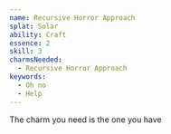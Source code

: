 ```yaml
---
name: Recursive Horror Approach
splat: Solar
ability: Craft
essence: 2
skill: 3
charmsNeeded:
  - Recursive Horror Approach
keywords:
  - Oh no
  - Help
---
```


The charm you need is the one you have
